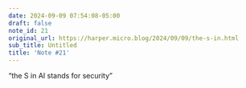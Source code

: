 ```yaml
---
date: 2024-09-09 07:54:08-05:00
draft: false
note_id: 21
original_url: https://harper.micro.blog/2024/09/09/the-s-in.html
sub_title: Untitled
title: 'Note #21'
---
```


“the S in AI stands for security”